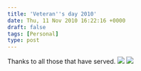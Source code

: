 ```yaml
---
title: 'Veteran''s day 2010'
date: Thu, 11 Nov 2010 16:22:16 +0000
draft: false
tags: [Personal]
type: post
---
```


Thanks to all those that have served. ![](http://www.groceryshopforfree.com/wp-content/uploads/2009/11/Veterans-day.jpg) ![](http://mypetjawa.mu.nu/archives/salute1.jpg)
